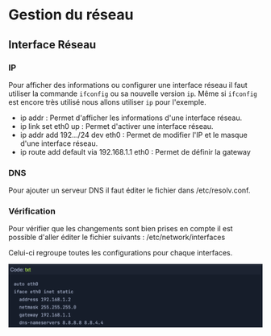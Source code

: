 # Gestion du réseau

## Interface Réseau

### IP
Pour afficher des informations ou configurer une interface réseau il faut utiliser la commande `ifconfig` ou sa nouvelle version `ip`. Même si `ifconfig` est encore très utilisé nous allons utiliser `ip` pour l'exemple.

* ip addr : Permet d'afficher les informations d'une interface réseau.
* ip link set eth0 up : Permet d'activer une interface réseau.
* ip addr add 192.../24 dev eth0 : Permet de modifier l'IP et le masque d'une interface réseau.
* ip route add default via 192.168.1.1 eth0 : Permet de définir la gateway


### DNS

Pour ajouter un serveur DNS il faut éditer le fichier dans /etc/resolv.conf.

### Vérification

Pour vérifier que les changements sont bien prises en compte il est possible d'aller éditer le fichier suivants : /etc/network/interfaces

Celui-ci regroupe toutes les configurations pour chaque interfaces.

![alt text](<Images/interfaces.png>)